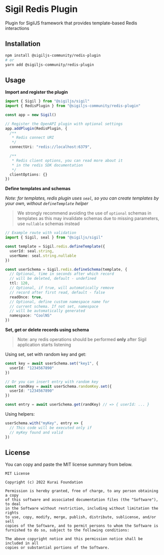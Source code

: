 # Sigil Redis Plugin

Plugin for SigilJS framework that provides template-based Redis interactions


## Installation

```bash
npm install @sigiljs-community/redis-plugin
# or
yarn add @sigiljs-community/redis-plugin
```


## Usage

**Import and register the plugin**

```typescript
import { Sigil } from "@sigiljs/sigil"
import { RedisPlugin } from "@sigiljs-community/redis-plugin"

const app = new Sigil()

// Register the OpenAPI plugin with optional settings
app.addPlugin(RedisPlugin, {
  /**
   * Redis connect URI
   */
  connectUri: "redis://localhost:6379",

  /**
   * Redis client options, you can read more about it
   * in the redis SDK documentation
   */
  clientOptions: {}
})
```

**Define templates and schemas**

_Note: for templates, redis plugin uses `seal`, so you can create
templates by your own, without `defineTemplate` helper_

> We strongly recommend avoiding the use of `optional` 
> schemas in templates as this may invalidate 
> schemas due to missing parameters, 
> use `nullable` schemas instead

```typescript
// Example route with validation
import { Sigil, seal } from "@sigiljs/sigil"

const template = Sigil.redis.defineTemplate({
  userId: seal.string,
  userName: seal.string.nullable
})

const userSchema = Sigil.redis.defineSchema(template, {
  // Optional, time in seconds after which record
  // will be deleted, default - undefined
  ttl: 120,
  // Optional, if true, will automatically remove
  // record after first read, default - false
  readOnce: true,
  // Optional, define custom namespace name for
  // current schema. If not set, namespace
  // will be automatically generated
  namespace: "CoolNS"
})

```

**Set, get or delete records using schema**

> Note: any redis operations should be performed **only** after
> Sigil application starts listening

Using set, set with random key and get:
```typescript
const key = await userSchema.set("key1", {
  userId: "1234567890"
})

// Or you can insert entry with random key
const randKey = await userSchema.randomKey.set({
  userId: "1234567890"
})

const entry = await userSchema.get(randKey) // => { userId: ... }
```

Using helpers:
```typescript
userSchema.with("myKey", entry => {
  // This code will be executed only if
  // myKey found and valid
})
```

## License

You can copy and paste the MIT license summary from below.

```text
MIT License

Copyright (c) 2022 Kurai Foundation

Permission is hereby granted, free of charge, to any person obtaining a copy
of this software and associated documentation files (the "Software"), to deal
in the Software without restriction, including without limitation the rights
to use, copy, modify, merge, publish, distribute, sublicense, and/or sell
copies of the Software, and to permit persons to whom the Software is
furnished to do so, subject to the following conditions:

The above copyright notice and this permission notice shall be included in all
copies or substantial portions of the Software.
```

